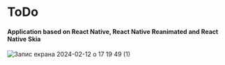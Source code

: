 # ToDo 
#### Application based on React Native, React Native Reanimated and React Native Skia
![Запис екрана 2024-02-12 о 17 19 49 (1)](https://github.com/Ferosima/ToDo/assets/55599958/802b5e83-9d25-4d3d-9c1a-79e6ab29ef72)
